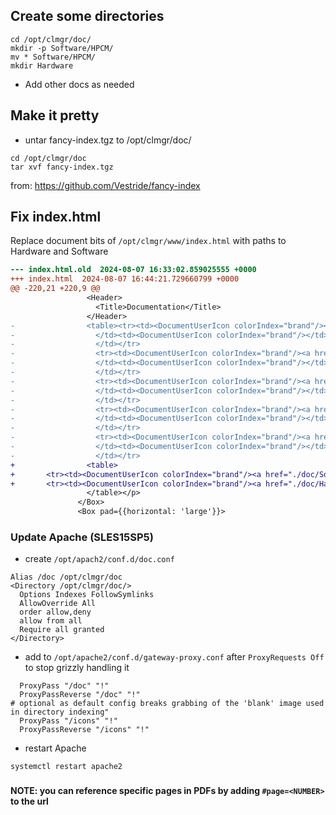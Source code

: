 ## Create some directories 
```
cd /opt/clmgr/doc/
mkdir -p Software/HPCM/
mv * Software/HPCM/
mkdir Hardware
```
* Add other docs as needed
## Make it pretty
* untar fancy-index.tgz to /opt/clmgr/doc/
```
cd /opt/clmgr/doc 
tar xvf fancy-index.tgz 
```
from: https://github.com/Vestride/fancy-index 

## Fix index.html

Replace document bits of `/opt/clmgr/www/index.html` with paths to Hardware and Software
```diff
--- index.html.old	2024-08-07 16:33:02.859025555 +0000
+++ index.html	2024-08-07 16:44:21.729660799 +0000
@@ -220,21 +220,9 @@
                 <Header>
                   <Title>Documentation</Title>
                 </Header>
-                <table><tr><td><DocumentUserIcon colorIndex="brand"/><a href="./doc/HPCM_Getting_Started_Guide.pdf" target="_blank">Getting Started</a>
-                  </td><td><DocumentUserIcon colorIndex="brand"/></td><td><a href="./doc/HPCM_Inst_Quick_Start.pdf" target="_blank">Quick Start Installation Guide</a>
-                  </td></tr>
-                  <tr><td><DocumentUserIcon colorIndex="brand"/><a href="./doc/HPCM_Inst_Guide_NO_Leaders.pdf" target="_blank">Installation Guide (no leader nodes)</a>
-                  </td><td><DocumentUserIcon colorIndex="brand"/></td><td><a href="./doc/HPCM_Cmd_Reference.pdf" target="_blank">Command Reference Guide</a>
-                  </td></tr>
-                  <tr><td><DocumentUserIcon colorIndex="brand"/><a href="./doc/HPCM_Inst_Guide_ICE_Leaders.pdf" target="_blank">Installation Guide (ICE leader nodes)</a>
-                  </td><td><DocumentUserIcon colorIndex="brand"/></td><td><a href="./doc/HPCM_Admin_Guide.pdf" target="_blank">Administration Guide</a>
-                  </td></tr>
-                  <tr><td><DocumentUserIcon colorIndex="brand"/><a href="./doc/HPCM_Inst_Guide_SU_Leaders.pdf" target="_blank">Installation Guide (SU leader nodes)</a>
-                  </td><td><DocumentUserIcon colorIndex="brand"/></td><td><a href="./doc/HPCM_Upgrade_Guide.pdf" target="_blank">Upgrade Guide</a>
-                  </td></tr>
-                  <tr><td><DocumentUserIcon colorIndex="brand"/><a href="./doc/HPCM_Monitor_Guide.pdf" target="_blank">Monitoring Guide</a>
-                  </td><td><DocumentUserIcon colorIndex="brand"/></td><td><a href="./doc/HPCM_Power_Mgmt_Guide.pdf" target="_blank">Power Management Guide</a>
-                  </td></tr>
+                <table>
+		<tr><td><DocumentUserIcon colorIndex="brand"/><a href="./doc/Software" target="_blank">Software Library</a> </td></tr>
+		<tr><td><DocumentUserIcon colorIndex="brand"/><a href="./doc/Hardware" target="_blank">Hardware Library</a> </td></tr>
                 </table></p>
               </Box>
               <Box pad={{horizontal: 'large'}}>
```
### Update Apache (SLES15SP5)
* create `/opt/apach2/conf.d/doc.conf`
```
Alias /doc /opt/clmgr/doc
<Directory /opt/clmgr/doc/>
  Options Indexes FollowSymlinks
  AllowOverride All
  order allow,deny
  allow from all
  Require all granted
</Directory>
```

* add to `/opt/apache2/conf.d/gateway-proxy.conf` after `ProxyRequests Off` to stop grizzly handling it
```
  ProxyPass "/doc" "!"
  ProxyPassReverse "/doc" "!"
# optional as default config breaks grabbing of the 'blank' image used in directory indexing"
  ProxyPass "/icons" "!"
  ProxyPassReverse "/icons" "!"
```

* restart Apache
```
systemctl restart apache2
```

###
**NOTE: you can reference specific pages in PDFs by adding `#page=<NUMBER>` to the url**


